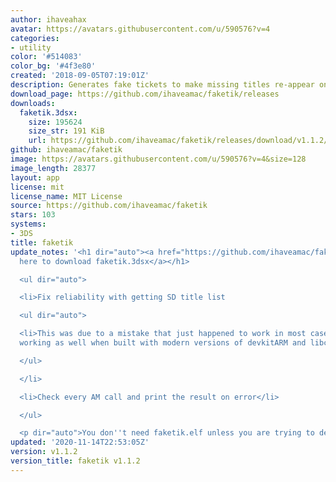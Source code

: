 ```yaml
---
author: ihaveahax
avatar: https://avatars.githubusercontent.com/u/590576?v=4
categories:
- utility
color: '#514083'
color_bg: '#4f3e80'
created: '2018-09-05T07:19:01Z'
description: Generates fake tickets to make missing titles re-appear on 3DS.
download_page: https://github.com/ihaveamac/faketik/releases
downloads:
  faketik.3dsx:
    size: 195624
    size_str: 191 KiB
    url: https://github.com/ihaveamac/faketik/releases/download/v1.1.2/faketik.3dsx
github: ihaveamac/faketik
image: https://avatars.githubusercontent.com/u/590576?v=4&size=128
image_length: 28377
layout: app
license: mit
license_name: MIT License
source: https://github.com/ihaveamac/faketik
stars: 103
systems:
- 3DS
title: faketik
update_notes: '<h1 dir="auto"><a href="https://github.com/ihaveamac/faketik/releases/download/v1.1.2/faketik.3dsx">Click
  here to download faketik.3dsx</a></h1>

  <ul dir="auto">

  <li>Fix reliability with getting SD title list

  <ul dir="auto">

  <li>This was due to a mistake that just happened to work in most cases, but stopped
  working as well when built with modern versions of devkitARM and libctru.</li>

  </ul>

  </li>

  <li>Check every AM call and print the result on error</li>

  </ul>

  <p dir="auto">You don''t need faketik.elf unless you are trying to debug faketik.</p>'
updated: '2020-11-14T22:53:05Z'
version: v1.1.2
version_title: faketik v1.1.2
---
```

